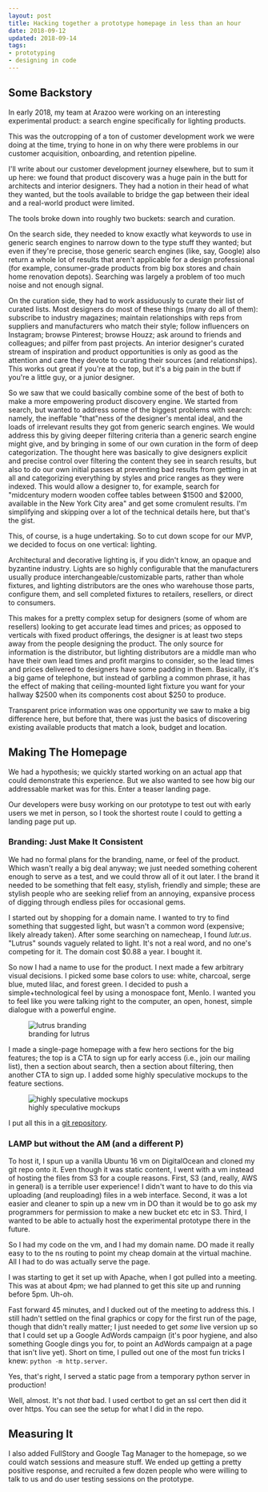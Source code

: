 ```yaml
---
layout: post
title: Hacking together a prototype homepage in less than an hour
date: 2018-09-12
updated: 2018-09-14
tags:
- prototyping
- designing in code
---
```


## Some Backstory

In early 2018, my team at Arazoo were working on an interesting experimental product: a search engine specifically for lighting products. 

This was the outcropping of a ton of customer development work we were doing at the time, trying to hone in on why there were problems in our customer acquisition, onboarding, and retention pipeline. 

I'll write about our customer development journey elsewhere, but to sum it up here: we found that product discovery was a huge pain in the butt for architects and interior designers. They had a notion in their head of what they wanted, but the tools available to bridge the gap between their ideal and a real-world product were limited. 

The tools broke down into roughly two buckets: search and curation.

On the search side, they needed to know exactly what keywords to use in generic search engines to narrow down to the type stuff they wanted; but even if they're precise, those generic search engines (like, say, Google) also return a whole lot of results that aren't applicable for a design professional (for example, consumer-grade products from big box stores and chain home renovation depots). Searching was largely a problem of too much noise and not enough signal.

On the curation side, they had to work assiduously to curate their list of curated lists. Most designers do most of these things (many do all of them): subscribe to industry magazines; maintain relationships with reps from suppliers and manufacturers who match their style; follow influencers on Instagram; browse Pinterest; browse Houzz; ask around to friends and colleagues; and pilfer from past projects. An interior designer's curated stream of inspiration and product opportunities is only as good as the attention and care they devote to curating their sources (and relationships). This works out great if you're at the top, but it's a big pain in the butt if you're a little guy, or a junior designer. 

So we saw that we could basically combine some of the best of both to make a more empowering product discovery engine. We started from search, but wanted to address some of the biggest problems with search: namely, the ineffable "that"ness of the designer's mental ideal, and the loads of irrelevant results they got from generic search engines. We would address this by giving deeper filtering criteria than a generic search engine might give, and by bringing in some of our own curation in the form of deep categorization. The thought here was basically to give designers explicit and precise control over filtering the content they see in search results, but also to do our own initial passes at preventing bad results from getting in at all and categorizing everything by styles and price ranges as they were indexed. This would allow a designer to, for example, search for "midcentury modern wooden coffee tables between $1500 and $2000, available in the New York City area" and get some cromulent results. I'm simplifying and skipping over a lot of the technical details here, but that's the gist.

This, of course, is a huge undertaking. So to cut down scope for our MVP, we decided to focus on one vertical: lighting. 

Architectural and decorative lighting is, if you didn't know, an opaque and byzantine industry. Lights are so highly configurable that the manufacturers usually produce interchangeable/customizable parts, rather than whole fixtures, and lighting distributors are the ones who warehouse those parts, configure them, and sell completed fixtures to retailers, resellers, or direct to consumers. 

This makes for a pretty complex setup for designers (some of whom are resellers) looking to get accurate lead times and prices; as opposed to verticals with fixed product offerings, the designer is at least two steps away from the people designing the product. The only source for information is the distributor, but lighting distributors are a middle man who have their own lead times and profit margins to consider, so the lead times and prices delivered to designers have some padding in them. Basically, it's a big game of telephone, but instead of garbling a common phrase, it has the effect of making that ceiling-mounted light fixture you want for your hallway $2500 when its components cost about $250 to produce. 

Transparent price information was one opportunity we saw to make a big difference here, but before that, there was just the basics of discovering existing available products that match a look, budget and location.

## Making The Homepage

We had a hypothesis; we quickly started working on an actual app that could demonstrate this experience. But we also wanted to see how big our addressable market was for this. Enter a teaser landing page. 

Our developers were busy working on our prototype to test out with early users we met in person, so I took the shortest route I could to getting a landing page put up.

### Branding: Just Make It Consistent

We had no formal plans for the branding, name, or feel of the product. Which wasn't really a big deal anyway; we just needed something coherent enough to serve as a test, and we could throw all of it out later. I the brand it needed to be something that felt easy, stylish, friendly and simple; these are stylish people who are seeking relief from an annoying, expansive process of digging through endless piles for occasional gems. 

I started out by shopping for a domain name. I wanted to try to find something that suggested light, but wasn't a common word (expensive; likely already taken). After some searching on namecheap, I found _lutr.us_. "Lutrus" sounds vaguely related to light. It's not a real word, and no one's competing for it. The domain cost $0.88 a year. I bought it.

So now I had a name to use for the product. I next made a few arbitrary visual decisions. I picked some base colors to use: white, charcoal, serge blue, muted lilac, and forest green.  I decided to push a simple+technological feel by using a monospace font, Menlo. I wanted you to feel like you were talking right to the computer, an open, honest, simple dialogue with a powerful engine. 

<figure>
  <img src="{{site.baseurl}}/images/2018/09/12/lutrus-branding.png" alt="lutrus branding"/>
  <figcaption>branding for lutrus</figcaption>
</figure>

I made a single-page homepage with a few hero sections for the big features; the top is a CTA to sign up for early access (i.e., join our mailing list), then a section about search, then a section about filtering, then another CTA to sign up. I added some highly speculative mockups to the feature sections. 

<figure>
  <img src="{{site.baseurl}}/images/2018/09/12/mockups.jpg" alt="highly speculative mockups" />
  <figcaption>highly speculative mockups</figcaption>
</figure>

I put all this in a <a href="https://github.com/chadlavi/lutrus" target="_blank">git repository</a>.

### LAMP but without the AM (and a different P)

To host it, I spun up a vanilla Ubuntu 16 vm on DigitalOcean and cloned my git repo onto it. Even though it was static content, I went with a vm instead of hosting the files from S3 for a couple reasons. First, S3 (and, really, AWS in general) is a terrible user experience! I didn't want to have to do this via uploading (and reuploading) files in a web interface. Second, it was a lot easier and cleaner to spin up a new vm in DO than it would be to go ask my programmers for permission to make a new bucket etc etc in S3. Third, I wanted to be able to actually host the experimental prototype there in the future. 

So I had my code on the vm, and I had my domain name. DO made it really easy to to the ns routing to point my cheap domain at the virtual machine. All I had to do was actually serve the page. 

I was starting to get it set up with Apache, when I got pulled into a meeting. This was at about 4pm; we had planned to get this site up and running before 5pm. Uh-oh. 

Fast forward 45 minutes, and I ducked out of the meeting to address this. I still hadn't settled on the final graphics or copy for the first run of the page, though that didn't really matter; I just needed to get _some_ live version up so that I could set up a Google AdWords campaign (it's poor hygiene, and also something Google dings you for, to point an AdWords campaign at a page that isn't live yet). Short on time, I pulled out one of the most fun tricks I knew: `python -m http.server`.

Yes, that's right, I served a static page from a temporary python server in production! 

Well, almost. It's not _that_ bad. I used certbot to get an ssl cert then did it over https. You can see the setup for what I did in the repo. 

## Measuring It

I also added FullStory and Google Tag Manager to the homepage, so we could watch sessions and measure stuff. We ended up getting a pretty positive response, and recruited a few dozen people who were willing to talk to us and do user testing sessions on the prototype. 